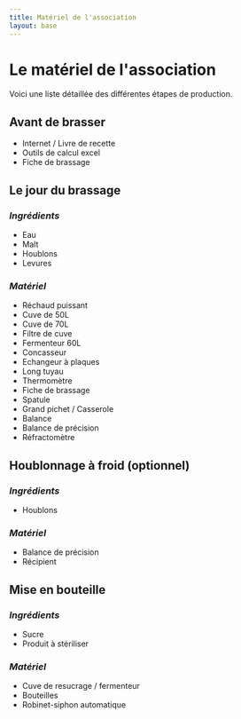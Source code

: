 ```yaml
---
title: Matériel de l'association
layout: base
---
```

# Le matériel de l'association

Voici une liste détaillée des différentes étapes de production.

## Avant de brasser
- Internet / Livre de recette
- Outils de calcul excel
- Fiche de brassage

## Le jour du brassage
### *Ingrédients*
- Eau
- Malt
- Houblons
- Levures

### *Matériel*
- Réchaud puissant
- Cuve de 50L
- Cuve de 70L
- Filtre de cuve
- Fermenteur 60L
- Concasseur
- Echangeur à plaques
- Long tuyau
- Thermomètre
- Fiche de brassage
- Spatule
- Grand pichet / Casserole
- Balance
- Balance de précision
- Réfractomètre

## Houblonnage à froid (optionnel)
### *Ingrédients*
- Houblons

### *Matériel*
- Balance de précision
- Récipient

## Mise en bouteille
### *Ingrédients*
- Sucre
- Produit à stériliser

### *Matériel*
- Cuve de resucrage / fermenteur
- Bouteilles
- Robinet-siphon automatique
